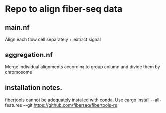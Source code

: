 # Repo to align fiber-seq data

## main.nf
Align each flow cell separately + extract signal

## aggregation.nf
Merge individual alignments according to group column and divide them by chromosome


## installation notes. 
fibertools cannot be adequately installed with conda.
Use cargo install --all-features --git https://github.com/fiberseq/fibertools-rs

